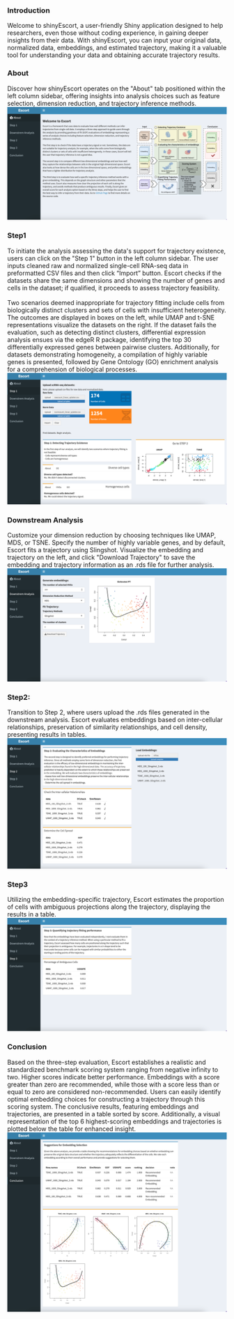 ### Introduction
Welcome to shinyEscort, a user-friendly Shiny application designed to help researchers, even those without coding experience, in gaining deeper insights from their data. With shinyEscort, you can input your original data, normalized data, embeddings, and estimated trajectory, making it a valuable tool for understanding your data and obtaining accurate trajectory results.

### About
Discover how shinyEscort operates on the "About" tab positioned within the left column sidebar, offering insights into analysis choices such as feature selection, dimension reduction, and trajectory inference methods. 
![screen shot of the entry page](shiny_about.png)


### Step1
To initiate the analysis assessing the data's support for trajectory existence, users can click on the "Step 1" button in the left column sidebar. The user inputs cleaned raw and normalized single-cell RNA-seq data in preformatted CSV files and then click “Import” button. Escort checks if the datasets share the same dimensions and showing the number of genes and cells in the dataset; if qualified, it proceeds to assess trajectory feasibility. 
<br/>
<br/>
Two scenarios deemed inappropriate for trajectory fitting include cells from biologically distinct clusters and sets of cells with insufficient heterogeneity. The outcomes are displayed in boxes on the left, while UMAP and t-SNE representations visualize the datasets on the right. If the dataset fails the evaluation, such as detecting distinct clusters, differential expression analysis ensues via the edgeR R package, identifying the top 30 differentially expressed genes between pairwise clusters. Additionally, for datasets demonstrating homogeneity, a compilation of highly variable genes is presented, followed by Gene Ontology (GO) enrichment analysis for a comprehension of biological processes.
![screen shot of step1](shiny_step1.png)


### Downstream Analysis
Customize your dimension reduction by choosing techniques like UMAP, MDS, or TSNE. Specify the number of highly variable genes, and by default, Escort fits a trajectory using Slingshot. Visualize the embedding and trajectory on the left, and click "Download Trajectory" to save the embedding and trajectory information as an .rds file for further analysis.
![screen shot of dr](shiny_dr.png)

### Step2:
Transition to Step 2, where users upload the .rds files generated in the downstream analysis. Escort evaluates embeddings based on inter-cellular relationships, preservation of similarity relationships, and cell density, presenting results in tables. 
![screen shot of step2](shiny_step2.png)

### Step3
Utilizing the embedding-specific trajectory, Escort estimates the proportion of cells with ambiguous projections along the trajectory, displaying the results in a table.
![screen shot of step3](shiny_step3.png)


### Conclusion
Based on the three-step evaluation, Escort establishes a realistic and standardized benchmark scoring system ranging from negative infinity to two. Higher scores indicate better performance. Embeddings with a score greater than zero are recommended, while those with a score less than or equal to zero are considered non-recommended. Users can easily identify optimal embedding choices for constructing a trajectory through this scoring system. The conclusive results, featuring embeddings and trajectories, are presented in a table sorted by score. Additionally, a visual representation of the top 6 highest-scoring embeddings and trajectories is plotted below the table for enhanced insight.
![screen shot of conclusion](shiny_conclusion.png)
